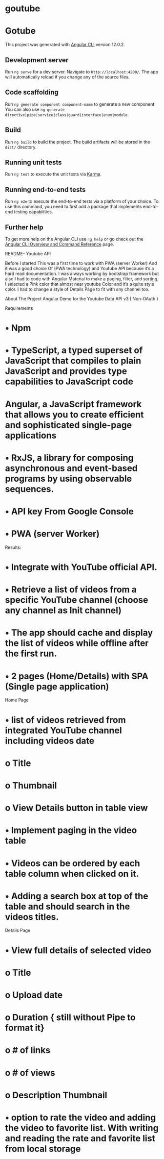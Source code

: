 # goutube
# Gotube

This project was generated with [Angular CLI](https://github.com/angular/angular-cli) version 12.0.2.

## Development server

Run `ng serve` for a dev server. Navigate to `http://localhost:4200/`. The app will automatically reload if you change any of the source files.

## Code scaffolding

Run `ng generate component component-name` to generate a new component. You can also use `ng generate directive|pipe|service|class|guard|interface|enum|module`.

## Build

Run `ng build` to build the project. The build artifacts will be stored in the `dist/` directory.

## Running unit tests

Run `ng test` to execute the unit tests via [Karma](https://karma-runner.github.io).

## Running end-to-end tests

Run `ng e2e` to execute the end-to-end tests via a platform of your choice. To use this command, you need to first add a package that implements end-to-end testing capabilities.

## Further help

To get more help on the Angular CLI use `ng help` or go check out the [Angular CLI Overview and Command Reference](https://angular.io/cli) page.

README- Youtube API

Before I started
This was a first time to work with PWA (server Worker) And it was a good choice Of (PWA technology) and Youtube API because it’s a hard read documentation.
I was always working by bootstrap framework but also I had to code with Angular Material to make a paging, filter, and sorting.
I selected a Pink color that almost near youtube Color and it’s a quite style color.
I had to change a style of Details Page to fit with any channel too.
    
About The Project
Angular Demo for the Youtube Data API v3 ( Non-OAuth )

Requirements
 # •	Npm
 # •	TypeScript, a typed superset of JavaScript that compiles to plain JavaScript and provides type capabilities to JavaScript code
 #  	Angular, a JavaScript framework that allows you to create efficient and sophisticated single-page applications
 # •	RxJS, a library for composing asynchronous and event-based programs by using observable sequences.
 # •	API key From Google Console
 # •	PWA (server Worker)



Results:
 # •	Integrate with YouTube official API. 
 # •	 Retrieve a list of videos from a specific YouTube channel (choose any channel as Init channel) 
 # •	 The app should cache and display the list of videos while offline after the first run.
 # •	2 pages (Home/Details) with SPA (Single page application)

Home Page
 # •	list of videos retrieved from integrated YouTube channel including videos date 
 #   o	Title 
 #   o	Thumbnail 
 #   o	View Details button in table view
 # •	Implement paging in the video table
 # •	Videos can be ordered by each table column when clicked on it.
 # •	Adding a search box at top of the table and should search in the videos titles.

Details Page
 # •	View full details of selected video
 #   o	Title 
 #   o	Upload date
 #   o	Duration  { still without Pipe to format it}
 #   o	 # of links 
 #   o	# of views 
 #   o	 Description Thumbnail
 # •	option to rate the video and adding the video to favorite list. With writing and reading the rate and favorite list from local storage
